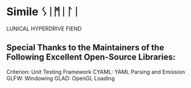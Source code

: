 # Simile ᛊᛁᛗᛁᛚᛁ

LUNICAL
HYPERDRIVE FIEND

## Special Thanks to the Maintainers of the Following Excellent Open-Source Libraries:

Criterion: Unit Testing Framework
CYAML: YAML Parsing and Emission
GLFW: Windowing
GLAD: OpenGL Loading
